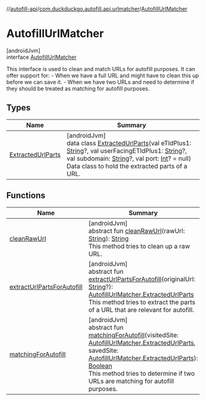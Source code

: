 //[autofill-api](../../../index.md)/[com.duckduckgo.autofill.api.urlmatcher](../index.md)/[AutofillUrlMatcher](index.md)

# AutofillUrlMatcher

[androidJvm]\
interface [AutofillUrlMatcher](index.md)

This interface is used to clean and match URLs for autofill purposes. It can offer support for:     - When we have a full URL and might have to clean this up before we can save it.     - When we have two URLs and need to determine if they should be treated as matching for autofill purposes.

## Types

| Name | Summary |
|---|---|
| [ExtractedUrlParts](-extracted-url-parts/index.md) | [androidJvm]<br>data class [ExtractedUrlParts](-extracted-url-parts/index.md)(val eTldPlus1: [String](https://kotlinlang.org/api/latest/jvm/stdlib/kotlin/-string/index.html)?, val userFacingETldPlus1: [String](https://kotlinlang.org/api/latest/jvm/stdlib/kotlin/-string/index.html)?, val subdomain: [String](https://kotlinlang.org/api/latest/jvm/stdlib/kotlin/-string/index.html)?, val port: [Int](https://kotlinlang.org/api/latest/jvm/stdlib/kotlin/-int/index.html)? = null)<br>Data class to hold the extracted parts of a URL. |

## Functions

| Name | Summary |
|---|---|
| [cleanRawUrl](clean-raw-url.md) | [androidJvm]<br>abstract fun [cleanRawUrl](clean-raw-url.md)(rawUrl: [String](https://kotlinlang.org/api/latest/jvm/stdlib/kotlin/-string/index.html)): [String](https://kotlinlang.org/api/latest/jvm/stdlib/kotlin/-string/index.html)<br>This method tries to clean up a raw URL. |
| [extractUrlPartsForAutofill](extract-url-parts-for-autofill.md) | [androidJvm]<br>abstract fun [extractUrlPartsForAutofill](extract-url-parts-for-autofill.md)(originalUrl: [String](https://kotlinlang.org/api/latest/jvm/stdlib/kotlin/-string/index.html)?): [AutofillUrlMatcher.ExtractedUrlParts](-extracted-url-parts/index.md)<br>This method tries to extract the parts of a URL that are relevant for autofill. |
| [matchingForAutofill](matching-for-autofill.md) | [androidJvm]<br>abstract fun [matchingForAutofill](matching-for-autofill.md)(visitedSite: [AutofillUrlMatcher.ExtractedUrlParts](-extracted-url-parts/index.md), savedSite: [AutofillUrlMatcher.ExtractedUrlParts](-extracted-url-parts/index.md)): [Boolean](https://kotlinlang.org/api/latest/jvm/stdlib/kotlin/-boolean/index.html)<br>This method tries to determine if two URLs are matching for autofill purposes. |
